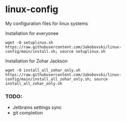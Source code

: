 # linux-config
My configuration files for linux systems

Installation for everyonee
```shellscript
wget -O setuplinux.sh https://raw.githubusercontent.com/Jakobovski/linux-config/main/install.sh; source setuplinux.sh
```


Installation for Zohar Jackson
```shellscript
wget -O install_all_zohar_only.sh https://raw.githubusercontent.com/Jakobovski/linux-config/main/install_all_zohar_only.sh; source install_all_zohar_only.sh
```



### TODO:
- Jetbrains settings sync
- git completion
